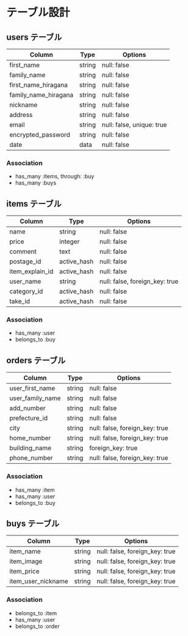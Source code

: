 # テーブル設計

## users テーブル

| Column                   | Type   | Options     |
| ------------------------ | ------ | ----------- |
| first_name               | string | null: false |
| family_name              | string | null: false |
| first_name_hiragana      | string | null: false |
| family_name_hiragana     | string | null: false |
| nickname                 | string | null: false |
| address                  | string | null: false |
| email                    | string | null: false, unique: true |
| encrypted_password       | string | null: false |
| date                     | data   | null: false |



### Association

- has_many :items, through: :buy
- has_many :buys



## items テーブル

| Column           | Type         | Options     |
| ---------------- | ------------ | ----------- |
| name             | string       | null: false |
| price            | integer      | null: false |
| comment          | text         | null: false |
| postage_id       | active_hash  | null: false |
| item_explain_id  | active_hash  | null: false |
| user_name        | string       | null: false, foreign_key: true |
| category_id      | active_hash  | null: false |
| take_id          | active_hash  | null: false |


### Association

- has_many :user
- belongs_to :buy

## orders テーブル

| Column             | Type       | Options     |
| ------------------ | ---------- | ----------- |
| user_first_name    | string     | null: false |
| user_family_name   | string     | null: false |
| add_number         | string     | null: false |
| prefecture_id      | string     | null: false |
| city               | string     | null: false, foreign_key: true |
| home_number        | string     | null: false, foreign_key: true |
| building_name      | string     | foreign_key: true |
| phone_number       | string     | null: false, foreign_key: true |



### Association

- has_many :item
- has_many :user
- belongs_to :buy



## buys テーブル

| Column             | Type   | Options     |
| ------------------ | ------ | ----------- |
| item_name          | string | null: false, foreign_key: true |
| item_image         | string | null: false, foreign_key: true |
| item_price         | string | null: false, foreign_key: true |
| item_user_nickname | string | null: false, foreign_key: true |



### Association

- belongs_to :item
- has_many :user
- belongs_to :order
